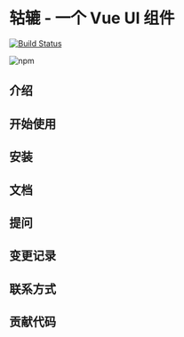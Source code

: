 # 轱辘 - 一个 Vue UI 组件

[![Build Status](https://www.travis-ci.org/KCVO1995/gulu.svg?branch=master)](https://www.travis-ci.org/KCVO1995/gulu)

![npm](https://img.shields.io/npm/dw/gulu-kcvo)

## 介绍

## 开始使用

## 安装

## 文档

## 提问

## 变更记录

## 联系方式

## 贡献代码
